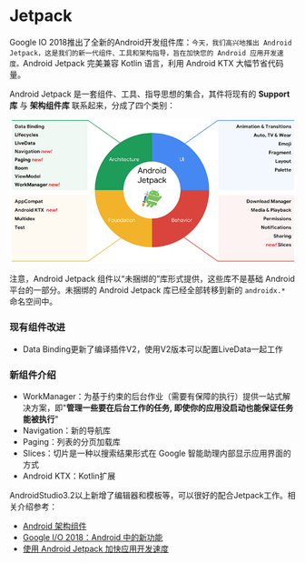 # Jetpack

Google IO 2018推出了全新的Android开发组件库：`今天，我们高兴地推出 Android Jetpack，这是我们的新一代组件、工具和架构指导，旨在加快您的 Android 应用开发速度。`Android Jetpack 完美兼容 Kotlin 语言，利用 Android KTX 大幅节省代码量。

Android Jetpack 是一套组件、工具、指导思想的集合，其件将现有的 **Support库** 与 **架构组件库** 联系起来，分成了四个类别：

![](index_files/1526464911342jetpack.png)

注意，Android Jetpack 组件以“未捆绑的”库形式提供，这些库不是基础 Android 平台的一部分。未捆绑的 Android Jetpack 库已经全部转移到新的 `androidx.*` 命名空间中。

### 现有组件改进

- Data Binding更新了编译插件V2，使用V2版本可以配置LiveData一起工作

### 新组件介绍

*   WorkManager：为基于约束的后台作业（需要有保障的执行）提供一站式解决方案，即"**管理一些要在后台工作的任务, 即使你的应用没启动也能保证任务能被执行**"
*   Navigation：新的导航库
*   Paging：列表的分页加载库
*   Slices：切片是一种以搜索结果形式在 Google 智能助理内部显示应用界面的方式
*   Android KTX：Kotlin扩展


AndroidStudio3.2以上新增了编辑器和模板等，可以很好的配合Jetpack工作。相关介绍参考：

- [Android 架构组件](https://developer.android.com/jetpack/arch/?hl=zh-cn)
- [Google I/O 2018：Android 中的新功能](http://developers.googleblog.cn/2018/05/google-io-2018android.html "Google I/O 2018：Android 中的新功能")
- [使用 Android Jetpack 加快应用开发速度](http://developers.googleblog.cn/2018/05/android-jetpack.html "使用 Android Jetpack 加快应用开发速度")



